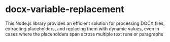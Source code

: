 # docx-variable-replacement
This Node.js library provides an efficient solution for processing DOCX files, extracting placeholders, and replacing them with dynamic values, even in cases where the placeholders span across multiple text runs or paragraphs
